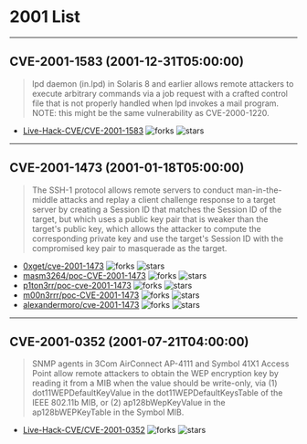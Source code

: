 # 2001 List

---
## CVE-2001-1583 (2001-12-31T05:00:00)
> lpd daemon (in.lpd) in Solaris 8 and earlier allows remote attackers to execute arbitrary commands via a job request with a crafted control file that is not properly handled when lpd invokes a mail program. NOTE: this might be the same vulnerability as CVE-2000-1220.
- [Live-Hack-CVE/CVE-2001-1583](https://github.com/Live-Hack-CVE/CVE-2001-1583)	<img alt="forks" src="https://img.shields.io/github/forks/Live-Hack-CVE/CVE-2001-1583">	<img alt="stars" src="https://img.shields.io/github/stars/Live-Hack-CVE/CVE-2001-1583">

---
## CVE-2001-1473 (2001-01-18T05:00:00)
> The SSH-1 protocol allows remote servers to conduct man-in-the-middle attacks and replay a client challenge response to a target server by creating a Session ID that matches the Session ID of the target, but which uses a public key pair that is weaker than the target's public key, which allows the attacker to compute the corresponding private key and use the target's Session ID with the compromised key pair to masquerade as the target.
- [0xget/cve-2001-1473](https://github.com/0xget/cve-2001-1473)	<img alt="forks" src="https://img.shields.io/github/forks/0xget/cve-2001-1473">	<img alt="stars" src="https://img.shields.io/github/stars/0xget/cve-2001-1473">
- [masm3264/poc-CVE-2001-1473](https://github.com/masm3264/poc-CVE-2001-1473)	<img alt="forks" src="https://img.shields.io/github/forks/masm3264/poc-CVE-2001-1473">	<img alt="stars" src="https://img.shields.io/github/stars/masm3264/poc-CVE-2001-1473">
- [p1ton3rr/poc-cve-2001-1473](https://github.com/p1ton3rr/poc-cve-2001-1473)	<img alt="forks" src="https://img.shields.io/github/forks/p1ton3rr/poc-cve-2001-1473">	<img alt="stars" src="https://img.shields.io/github/stars/p1ton3rr/poc-cve-2001-1473">
- [m00n3rrr/poc-CVE-2001-1473](https://github.com/m00n3rrr/poc-CVE-2001-1473)	<img alt="forks" src="https://img.shields.io/github/forks/m00n3rrr/poc-CVE-2001-1473">	<img alt="stars" src="https://img.shields.io/github/stars/m00n3rrr/poc-CVE-2001-1473">
- [alexandermoro/cve-2001-1473](https://github.com/alexandermoro/cve-2001-1473)	<img alt="forks" src="https://img.shields.io/github/forks/alexandermoro/cve-2001-1473">	<img alt="stars" src="https://img.shields.io/github/stars/alexandermoro/cve-2001-1473">

---
## CVE-2001-0352 (2001-07-21T04:00:00)
> SNMP agents in 3Com AirConnect AP-4111 and Symbol 41X1 Access Point allow remote attackers to obtain the WEP encryption key by reading it from a MIB when the value should be write-only, via (1) dot11WEPDefaultKeyValue in the dot11WEPDefaultKeysTable of the IEEE 802.11b MIB, or (2) ap128bWepKeyValue in the ap128bWEPKeyTable in the Symbol MIB.
- [Live-Hack-CVE/CVE-2001-0352](https://github.com/Live-Hack-CVE/CVE-2001-0352)	<img alt="forks" src="https://img.shields.io/github/forks/Live-Hack-CVE/CVE-2001-0352">	<img alt="stars" src="https://img.shields.io/github/stars/Live-Hack-CVE/CVE-2001-0352">

